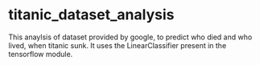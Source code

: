 # titanic_dataset_analysis

This anaylsis of dataset provided by google, to predict who died and who lived, when titanic sunk.
It uses the LinearClassifier present in the tensorflow module.
